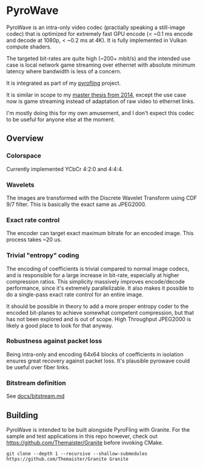 # PyroWave

PyroWave is an intra-only video codec (practially speaking a still-image codec)
that is optimized for extremely fast GPU encode (< ~0.1 ms encode and decode at 1080p, < ~0.2 ms at 4K).
It is fully implemented in Vulkan compute shaders.

The targeted bit-rates are quite high (~200+ mbit/s) and the intended use case is
local network game streaming over ethernet with absolute minimum latency where bandwidth is less of a concern.

It is integrated as part of my [pyrofling](https://github.com/Themaister/pyrofling) project.

It is similar in scope to my [master thesis from 2014](https://ntnuopen.ntnu.no/ntnu-xmlui/handle/11250/2400689),
except the use case now is game streaming instead of adaptation of raw video to ethernet links.

I'm mostly doing this for my own amusement, and I don't expect this codec to be useful for anyone else at the moment.

## Overview

### Colorspace

Currently implemented YCbCr 4:2:0 and 4:4:4.

### Wavelets

The images are transformed with the Discrete Wavelet Transform using CDF 9/7 filter.
This is basically the exact same as JPEG2000.

### Exact rate control

The encoder can target exact maximum bitrate for an encoded image. This process takes ~20 us.

### Trivial "entropy" coding

The encoding of coefficients is trivial compared to normal image codecs,
and is responsible for a large increase in bit-rate, especially at higher compression ratios.
This simplicity massively improves encode/decode performance, since it's extremely parallelizable.
It also makes it possible to do a single-pass exact rate control for an entire image.

It should be possible in theory to add a more proper entropy coder to the encoded bit-planes to achieve somewhat
competent compression, but that has not been explored and is out of scope.
High Throughput JPEG2000 is likely a good place to look for that anyway.

### Robustness against packet loss

Being intra-only and encoding 64x64 blocks of coefficients in isolation ensures great recovery against packet loss.
It's plausible pyrowave could be useful over fiber links.

### Bitstream definition

See [docs/bitstream.md]()

## Building

PyroWave is intended to be built alongside PyroFling with Granite.
For the sample and test applications in this repo however, check out
https://github.com/Themaister/Granite before invoking CMake.

```
git clone --depth 1 --recursive --shallow-submodules https://github.com/Themaister/Granite Granite
```


